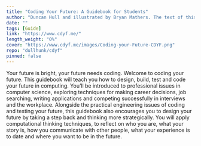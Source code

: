 ```yaml
---
title: "Coding Your Future: A Guidebook for Students"
author: "Duncan Hull and illustrated by Bryan Mathers. The text of this guidebook is licensed CC-BY-NC-ND see cdyf.me/#license and was last updated on 13 September, 2023, Duncan Hull and Bryan Mathers"
date: ""
tags: [Guide]
link: "https://www.cdyf.me/"
length_weight: "0%"
cover: "https://www.cdyf.me/images/Coding-your-Future-CDYF.png"
repo: "dullhunk/cdyf"
pinned: false
---
```


Your future is bright, your future needs coding. Welcome to coding your future. This guidebook will teach you how to design, build, test and code your future in computing. You’ll be introduced to professional issues in computer science, exploring techniques for making career decisions, job searching, writing applications and competing successfully in interviews and the workplace. Alongside the practical engineering issues of coding and testing your future, this guidebook also encourages you to design your future by taking a step back and thinking more strategically. You will apply computational thinking techniques, to reflect on who you are, what your story is, how you communicate with other people, what your experience is to date and where you want to be in the future.

